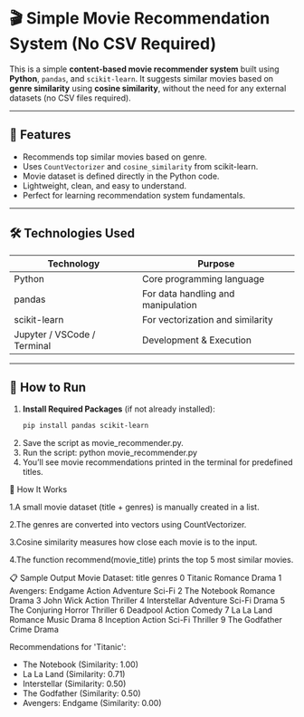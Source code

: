 # 🎬 Simple Movie Recommendation System (No CSV Required)

This is a simple **content-based movie recommender system** built using **Python**, `pandas`, and `scikit-learn`. It suggests similar movies based on **genre similarity** using **cosine similarity**, without the need for any external datasets (no CSV files required).

---

## 📌 Features

- Recommends top similar movies based on genre.
- Uses `CountVectorizer` and `cosine_similarity` from scikit-learn.
- Movie dataset is defined directly in the Python code.
- Lightweight, clean, and easy to understand.
- Perfect for learning recommendation system fundamentals.

---

## 🛠️ Technologies Used

| Technology     | Purpose                            |
|----------------|------------------------------------|
| Python         | Core programming language          |
| pandas         | For data handling and manipulation |
| scikit-learn   | For vectorization and similarity   |
| Jupyter / VSCode / Terminal | Development & Execution    |

---

## 🚀 How to Run

1. **Install Required Packages** (if not already installed):
   ```bash
   pip install pandas scikit-learn
2.  Save the script as movie_recommender.py.
3.  Run the script:
    python movie_recommender.py
4. You’ll see movie recommendations printed in the terminal for predefined titles.


🧠 How It Works

1.A small movie dataset (title + genres) is manually created in a list.

2.The genres are converted into vectors using CountVectorizer.

3.Cosine similarity measures how close each movie is to the input.

4.The function recommend(movie_title) prints the top 5 most similar movies.


📋 Sample Output
Movie Dataset:
               title                    genres
0            Titanic             Romance Drama
1  Avengers: Endgame     Action Adventure Sci-Fi
2      The Notebook             Romance Drama
3         John Wick            Action Thriller
4       Interstellar     Adventure Sci-Fi Drama
5      The Conjuring            Horror Thriller
6           Deadpool           Action Comedy
7         La La Land      Romance Music Drama
8          Inception      Action Sci-Fi Thriller
9       The Godfather               Crime Drama

Recommendations for 'Titanic':
- The Notebook (Similarity: 1.00)
- La La Land (Similarity: 0.71)
- Interstellar (Similarity: 0.50)
- The Godfather (Similarity: 0.50)
- Avengers: Endgame (Similarity: 0.00)

